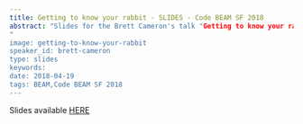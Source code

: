 ```yaml
---
title: Getting to know your rabbit - SLIDES - Code BEAM SF 2018
abstract: "Slides for the Brett Cameron's talk "Getting to know your rabbit" - Code BEAM SF 2018
"
image: getting-to-know-your-rabbit
speaker_id: brett-cameron
type: slides
keywords: 
date: 2018-04-19
tags: BEAM,Code BEAM SF 2018
---
```

Slides available <a href="http://s3.amazonaws.com/erlang-conferences-production/media/files/000/000/883/original/Brett_Cameron_-_Getting_to_know_your_rabbit.pdf?1524157740" target="_blank">HERE</a>
